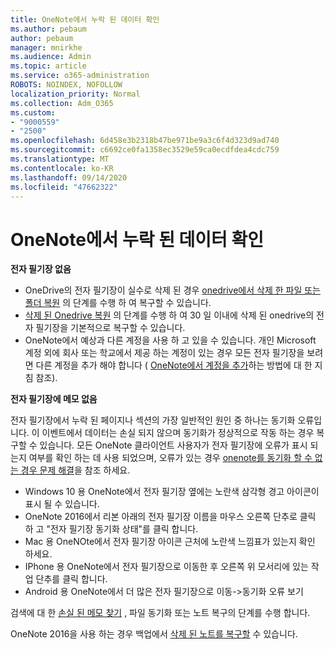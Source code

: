 ```yaml
---
title: OneNote에서 누락 된 데이터 확인
ms.author: pebaum
author: pebaum
manager: mnirkhe
ms.audience: Admin
ms.topic: article
ms.service: o365-administration
ROBOTS: NOINDEX, NOFOLLOW
localization_priority: Normal
ms.collection: Adm_O365
ms.custom:
- "9000559"
- "2500"
ms.openlocfilehash: 6d458e3b2318b47be971be9a3c6f4d323d9ad740
ms.sourcegitcommit: c6692ce0fa1358ec3529e59ca0ecdfdea4cdc759
ms.translationtype: MT
ms.contentlocale: ko-KR
ms.lasthandoff: 09/14/2020
ms.locfileid: "47662322"
---
```

# <a name="resolving-missing-data-in-onenote"></a>OneNote에서 누락 된 데이터 확인

**전자 필기장 없음**

- OneDrive의 전자 필기장이 실수로 삭제 된 경우 [onedrive에서 삭제 한 파일 또는 폴더 복원](https://support.office.com/article/949ada80-0026-4db3-a953-c99083e6a84f) 의 단계를 수행 하 여 복구할 수 있습니다.
- [삭제 된 Onedrive 복원](https://docs.microsoft.com/onedrive/restore-deleted-onedrive) 의 단계를 수행 하 여 30 일 이내에 삭제 된 onedrive의 전자 필기장을 기본적으로 복구할 수 있습니다.
- OneNote에서 예상과 다른 계정을 사용 하 고 있을 수 있습니다. 개인 Microsoft 계정 외에 회사 또는 학교에서 제공 하는 계정이 있는 경우 모든 전자 필기장을 보려면 다른 계정을 추가 해야 합니다 ( [OneNote에서 계정을 추가](https://support.office.com/article/5afff855-54ee-47e4-a773-db048d4ac299)하는 방법에 대 한 지침 참조).

**전자 필기장에 메모 없음**

전자 필기장에서 누락 된 페이지나 섹션의 가장 일반적인 원인 중 하나는 동기화 오류입니다. 이 이벤트에서 데이터는 손실 되지 않으며 동기화가 정상적으로 작동 하는 경우 복구할 수 있습니다. 모든 OneNote 클라이언트 사용자가 전자 필기장에 오류가 표시 되는지 여부를 확인 하는 데 사용 되었으며, 오류가 있는 경우 [onenote를 동기화 할 수 없는 경우 문제 해결](https://support.office.com/article/299495ef-66d1-448f-90c1-b785a6968d45)을 참조 하세요.

- Windows 10 용 OneNote에서 전자 필기장 옆에는 노란색 삼각형 경고 아이콘이 표시 될 수 있습니다.
- OneNote 2016에서 리본 아래의 전자 필기장 이름을 마우스 오른쪽 단추로 클릭 하 고 "전자 필기장 동기화 상태"를 클릭 합니다.
- Mac 용 OneNOte에서 전자 필기장 아이콘 근처에 노란색 느낌표가 있는지 확인 하세요.
- IPhone 용 OneNote에서 전자 필기장으로 이동한 후 오른쪽 위 모서리에 있는 작업 단추를 클릭 합니다.
- Android 용 OneNote에서 더 많은 전자 필기장으로 이동->동기화 오류 보기

검색에 대 한 [손실 된 메모 찾기](https://support.office.com/article/32cb2bd7-afe7-44d2-a711-398a88421287) , 파일 동기화 또는 노트 복구의 단계를 수행 합니다.

OneNote 2016을 사용 하는 경우 백업에서 [삭제 된 노트를 복구할](https://support.office.com/article/32ed1036-74fd-4c21-bc28-033a486e6b14) 수 있습니다.